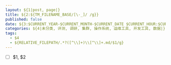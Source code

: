 ```yaml
---
layout: ${1|post, page|}
title: ${2:${TM_FILENAME_BASE/[\-_]/ /g}}
published: false
date: ${3:$CURRENT_YEAR-$CURRENT_MONTH-$CURRENT_DATE $CURRENT_HOUR:$CURRENT_MINUTE:$CURRENT_SECOND}
categories: ${4|未分类, 评测, 调研, 集群, 操作系统, 运维工具, 开发工具, 数据|}
tags: 
  - $4
  - ${RELATIVE_FILEPATH/.*?([^\\]+)\\[^\\]+.md/$1/g}
---
```


- [ ] $1, $2

